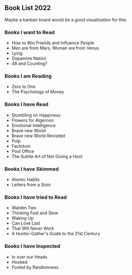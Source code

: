 ## Book List 2022
Maybe a kanban board would be a good visualization for this.

### Books I want to Read
- How to Win Friends and Influence People
- Men are from Mars, Woman are from Venus
- Lying
- Dopamine Nation
- 48 and Counting?

### Books I am Reading
- Zero to One
- The Psychology of Money

### Books I have Read
- Stumbling on Happiness
- Flowers for Algernon
- Emotional Intelligence
- Brave new World
- Brave new World Revisited
- Pulp
- Factotum
- Post Office
- The Subtle Art of Not Giving a Hoot

### Books I have Skimmed
- Atomic Habits
- Letters from a Stoic

### Books I have tried to Read
- Walden Two
- Thinking Fast and Slow
- Waking Up
- Can Love Last
- That Will Never Work
- A Hunter-Gather's Guide to the 21st Century

### Books I have Inspected
- In over our Heads
- Hooked
- Fooled by Randomness
